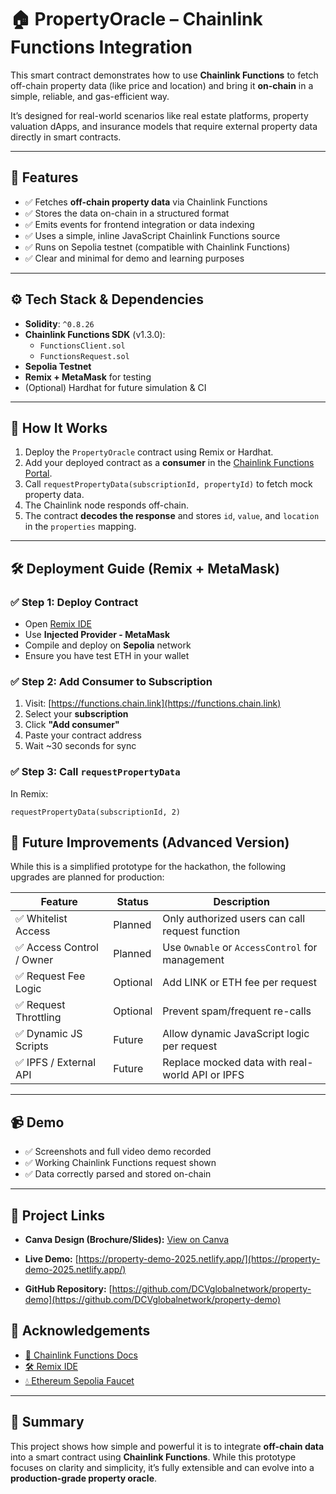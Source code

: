 # 🏠 PropertyOracle – Chainlink Functions Integration

This smart contract demonstrates how to use **Chainlink Functions** to fetch off-chain property data (like price and location) and bring it **on-chain** in a simple, reliable, and gas-efficient way.  

It’s designed for real-world scenarios like real estate platforms, property valuation dApps, and insurance models that require external property data directly in smart contracts.

---

## 🔧 Features

- ✅ Fetches **off-chain property data** via Chainlink Functions  
- ✅ Stores the data on-chain in a structured format  
- ✅ Emits events for frontend integration or data indexing  
- ✅ Uses a simple, inline JavaScript Chainlink Functions source  
- ✅ Runs on Sepolia testnet (compatible with Chainlink Functions)  
- ✅ Clear and minimal for demo and learning purposes  

---

## ⚙️ Tech Stack & Dependencies

- **Solidity**: `^0.8.26`
- **Chainlink Functions SDK** (v1.3.0):
  - `FunctionsClient.sol`
  - `FunctionsRequest.sol`
- **Sepolia Testnet**
- **Remix + MetaMask** for testing
- (Optional) Hardhat for future simulation & CI

---

## 🚀 How It Works

1. Deploy the `PropertyOracle` contract using Remix or Hardhat.  
2. Add your deployed contract as a **consumer** in the [Chainlink Functions Portal](https://functions.chain.link).  
3. Call `requestPropertyData(subscriptionId, propertyId)` to fetch mock property data.  
4. The Chainlink node responds off-chain.  
5. The contract **decodes the response** and stores `id`, `value`, and `location` in the `properties` mapping.

---

## 🛠️ Deployment Guide (Remix + MetaMask)

### ✅ Step 1: Deploy Contract

- Open [Remix IDE](https://remix.ethereum.org)
- Use **Injected Provider - MetaMask**  
- Compile and deploy on **Sepolia** network  
- Ensure you have test ETH in your wallet

### ✅ Step 2: Add Consumer to Subscription

1. Visit: [https://functions.chain.link](https://functions.chain.link)
2. Select your **subscription**
3. Click **"Add consumer"**
4. Paste your contract address
5. Wait ~30 seconds for sync

### ✅ Step 3: Call `requestPropertyData`

In Remix:

```solidity
requestPropertyData(subscriptionId, 2)
```

## 🔐 Future Improvements (Advanced Version)

While this is a simplified prototype for the hackathon, the following upgrades are planned for production:

| Feature                   | Status   | Description                                         |
|---------------------------|----------|-----------------------------------------------------|
| ✅ Whitelist Access        | Planned  | Only authorized users can call request function     |
| ✅ Access Control / Owner  | Planned  | Use `Ownable` or `AccessControl` for management     |
| ✅ Request Fee Logic       | Optional | Add LINK or ETH fee per request                     |
| ✅ Request Throttling      | Optional | Prevent spam/frequent re-calls                      |
| ✅ Dynamic JS Scripts      | Future   | Allow dynamic JavaScript logic per request          |
| ✅ IPFS / External API     | Future   | Replace mocked data with real-world API or IPFS     |

---

## 📹 Demo

- ✅ Screenshots and full video demo recorded  
- ✅ Working Chainlink Functions request shown  
- ✅ Data correctly parsed and stored on-chain  

---

## 🔗 Project Links

- **Canva Design (Brochure/Slides):** [View on Canva](https://www.canva.com/design/DAGrqBWirLk/SAArdJnI_be1nVvHEw-1oQ/view?utm_content=DAGrqBWirLk&utm_campaign=designshare&utm_medium=link2&utm_source=uniquelinks&utlId=h4229c9811c)

- **Live Demo:** [https://property-demo-2025.netlify.app/](https://property-demo-2025.netlify.app/)

- **GitHub Repository:** [https://github.com/DCVglobalnetwork/property-demo](https://github.com/DCVglobalnetwork/property-demo)


## 🙌 Acknowledgements

- [🔗 Chainlink Functions Docs](https://docs.chain.link/chainlink-functions)
- [🛠 Remix IDE](https://remix.ethereum.org)
- [💧 Ethereum Sepolia Faucet](https://sepoliafaucet.com)

---

## 🧠 Summary

This project shows how simple and powerful it is to integrate **off-chain data** into a smart contract using **Chainlink Functions**. While this prototype focuses on clarity and simplicity, it’s fully extensible and can evolve into a **production-grade property oracle**.


